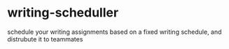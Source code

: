 # writing-scheduller
schedule your writing assignments based on a fixed writing schedule, and distrubute it to teammates
